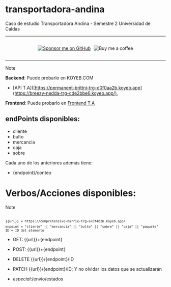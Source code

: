 # transportadora-andina
Caso de estudio Transportadora Andina - Semestre 2 Universidad de Caldas

---

<div style="display: flex; align-items: center; justify-content: center; margin: 10px 0; gap: 10px; max-height: 48px; height: 48px;">
  <a href="https://github.com/sponsors/tutosrive" target="_blank">
  <img src="https://img.shields.io/badge/Sponsor-💪🤖%20tutosrive-purple?style=for-the-badge&logo=github" alt="Sponsor me on GitHub">
</a>
<a href="https://www.buymeacoffee.com/tutosrive" style="display: inline-flex; align-items: center; text-decoration: none;">
  <img src="https://img.shields.io/badge/☕%20Buy‑me‑a‑coffee-FFDD00?style=for-the-badge&logo=buy-me-a-coffee&logoColor=black" alt="Buy me a coffee"/>
</a>
</div>

---

>[!NOTE]
> **Backend**:
> Puede probarlo en
>KOYEB.COM <br>
> - [API T.A]([https://permanent-brittni-trg-d0f0aa2b.koyeb.app](https://breezy-nedda-trg-cde2bbe6.koyeb.app/),
>
> **Frontend**:
> Puede probarlo en [Frontend T.A](https://srm-ta.onrender.com)
## endPoints disponibles:
- cliente
- bulto
- mercancia
- caja
- sobre

Cada uno de los anteriores además tiene:

- {endpoint}/conteo

# Verbos/Acciones disponibles:

>[!NOTE]
><code> `{{url}} = https://comprehensive-harrie-trg-670f482b.koyeb.app/`</code>
><code> `enpoint = "cliente" || "mercancia" || "bulto" || "sobre" || "caja" || "paquete"`</code>
><code> `ID = ID del elemento`</code>

- GET: {{url}}+{endpoint}
- POST: {{url}}+{endpoint}
- DELETE {{url}}/{endpoint}/ID
- PATCH {{url}}/{endpoint}/ID; Y no olvidar los datos que se actualizarán

- _especial_:/envio/estados
